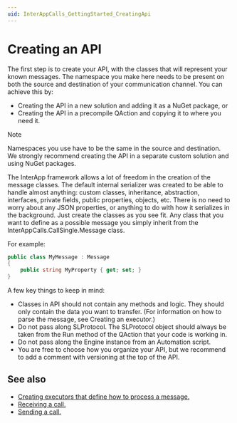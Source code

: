 ```yaml
---
uid: InterAppCalls_GettingStarted_CreatingApi
---
```


# Creating an API

The first step is to create your API, with the classes that will represent your known messages. The namespace you make here needs to be present on both the source and destination of your communication channel. You can achieve this by:

- Creating the API in a new solution and adding it as a NuGet package, or
- Creating the API in a precompile QAction and copying it to where you need it.

> [!NOTE]
> Namespaces you use have to be the same in the source and destination. We strongly recommend creating the API in a separate custom solution and using NuGet packages.

The InterApp framework allows a lot of freedom in the creation of the message classes. The default internal serializer was created to be able to handle almost anything: custom classes, inheritance, abstraction, interfaces, private fields, public properties, objects, etc. There is no need to worry about any JSON properties, or anything to do with how it serializes in the background. Just create the classes as you see fit. Any class that you want to define as a possible message you simply inherit from the InterAppCalls.CallSingle.Message class.

For example:

```csharp
public class MyMessage : Message
{
    public string MyProperty { get; set; }
}
```

A few key things to keep in mind:

- Classes in API should not contain any methods and logic. They should only contain the data you want to transfer. (For information on how to parse the message, see Creating an executor.)
- Do not pass along SLProtocol. The SLProtocol object should always be taken from the Run method of the QAction that your code is working in.
- Do not pass along the Engine instance from an Automation script.
- You are free to choose how you organize your API, but we recommend to add a comment with versioning at the top of the API.

## See also

- [Creating executors that define how to process a message.](xref:InterAppCalls_GettingStarted_CreatingExecutor)
- [Receiving a call.](xref:InterAppCalls_GettingStarted_ReceivingCall)
- [Sending a call.](xref:InterAppCalls_GettingStarted_SendingCall)
